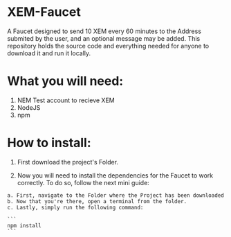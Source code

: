 # XEM-Faucet
A Faucet designed to send 10 XEM every 60 minutes to the Address submited by the user, and an optional message may be added. This repository holds the source code and everything needed for anyone to download it and run it locally.

# What you will need:
  1. NEM Test account to recieve XEM
  2. NodeJS
  3. npm

# How to install:
  1. First download the project's Folder.
  
  2. Now you will need to install the dependencies for the Faucet to work correctly. To do so, follow the next mini guide:
  
    a. First, navigate to the Folder where the Project has been downloaded
    b. Now that you're there, open a terminal from the folder.
    c. Lastly, simply run the following command:
    
    ```
    npm install
    ```
